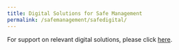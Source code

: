 ```yaml
---
title: Digital Solutions for Safe Management
permalink: /safemanagement/safedigital/
---
```


For support on relevant digital solutions, please click <a href="https://www.imda.gov.sg/for-industry/Digital-Solutions-Package-For-Companies">here</a>. 